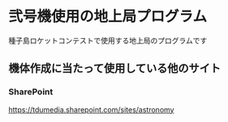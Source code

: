 # 弐号機使用の地上局プログラム

種子島ロケットコンテストで使用する地上局のプログラムです

## 機体作成に当たって使用している他のサイト
### SharePoint

<https://tdumedia.sharepoint.com/sites/astronomy>



